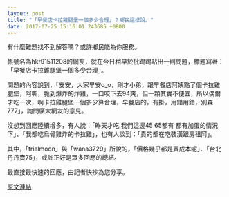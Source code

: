 ```yaml
---
layout: post
title: "「早餐店卡拉雞腿堡一個多少合理」？鄉民這樣說。"
date: 2017-07-25 15:16:01.243685 +0800
---
```


有什麼難題找不到解答嗎？或許鄉民能為你服務。

帳號名為hkr91511208的網友，就在今日稍早於批踢踢貼出一則問題，標題寫著：「早餐店卡拉雞腿堡一個多少合理」。

問題的內容說到，「安安，大家早安o_o，剛才小弟，跟早餐店阿姨點了個卡拉雞腿堡，阿嘶，脆到爆炸的炸雞，一口咬下去94爽，但一顆其實不便宜，所以偶爾才吃一次，啊卡拉雞腿堡一個多少算合理，早餐店的，有掛，用錯用錯，別森777」，詢問廣大網友的意見。

沒想到回應陸續增多，有人說：「昨天才吃 我們這邊45 65都有  都有加蛋的情況下」、「我都吃烏骨雞炸的卡拉雞」，也有人談到：「貴的都在吃裝潢跟房租阿」。

其中，「trialmoon」與「wana3729」所說的，「價格幾乎都是賣成本呢」、「台北丹丹賣75」，或許正好是眾多回應的總結。

最直接最快速的回應，由記者快抄為您分享。

<a href = "https://www.ptt.cc/bbs/Gossiping/M.1500939494.A.0F9.html">原文連結</a>

